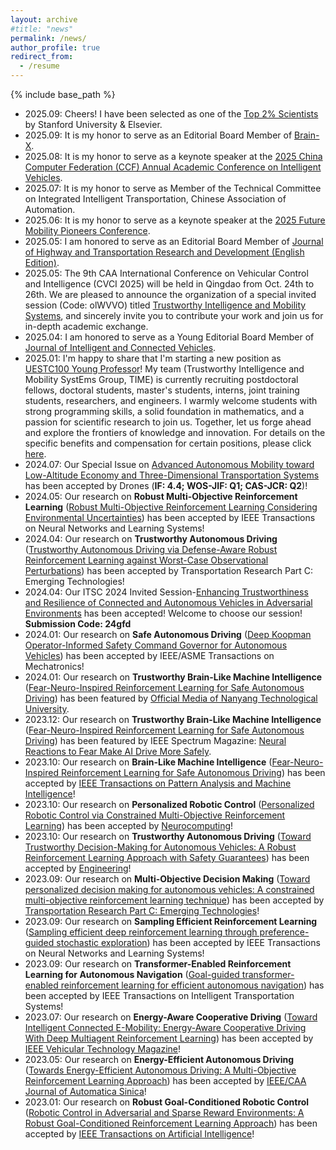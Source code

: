 ```yaml
---
layout: archive
#title: "news"
permalink: /news/
author_profile: true
redirect_from:
  - /resume
---
```


{% include base_path %}
* 2025.09: Cheers! I have been selected as one of the [Top 2% Scientists](http://www.topscinet.com/scientist_profile/He,%20Xiangkun/2017/?stype=single_year) by Stanford University & Elsevier.
* 2025.09: It is my honor to serve as an Editorial Board Member of [Brain-X](https://www.brain-x.science/).
* 2025.08: It is my honor to serve as a keynote speaker at the [2025 China Computer Federation (CCF) Annual Academic Conference on Intelligent Vehicles](https://mp.weixin.qq.com/s/bL-Ldww2ScvE7ogV76YIxA).
* 2025.07: It is my honor to serve as Member of the Technical Committee on Integrated Intelligent Transportation, Chinese Association of Automation.
* 2025.06: It is my honor to serve as a keynote speaker at the [2025 Future Mobility Pioneers Conference](https://mp.weixin.qq.com/s/aQDwolbs6kM3NOwC6iW7Xw).
* 2025.05: I am honored to serve as an Editorial Board Member of [Journal of Highway and Transportation Research and Development (English Edition)](https://www.sciopen.com/journal/join_journal/editorial_board?id=1810149294156099586&issn=2095-6215).
* 2025.05: The 9th CAA International Conference on Vehicular Control and Intelligence (CVCI 2025) will be held in Qingdao from Oct. 24th to 26th. We are pleased to announce the organization of a special invited session (Code: olWVVO) titled [Trustworthy Intelligence and Mobility Systems](https://www.researchgate.net/publication/391597327_CVCI_2025_Special_Session-Trustworthy_Intelligence_and_Mobility_Systems), and sincerely invite you to contribute your work and join us for in-depth academic exchange.
* 2025.04: I am honored to serve as a Young Editorial Board Member of [Journal of Intelligent and Connected Vehicles](https://www.sciopen.com/journal/2399-9802).
* 2025.01: I'm happy to share that I'm starting a new position as [UESTC100 Young Professor](https://faculty.uestc.edu.cn/hexiangkun/zh_CN/index.htm)! My team (Trustworthy Intelligence and Mobility SystEms Group, TIME) is currently recruiting postdoctoral fellows, doctoral students, master's students, interns, joint training students, researchers, and engineers. I warmly welcome students with strong programming skills, a solid foundation in mathematics, and a passion for scientific research to join us. 
Together, let us forge ahead and explore the frontiers of knowledge and innovation.
For details on the specific benefits and compensation for certain positions, please click [here](https://mp.weixin.qq.com/s/G8_A5b6akCe2XQDsh8zUnQ).
* 2024.07: Our Special Issue on [Advanced Autonomous Mobility toward Low-Altitude Economy and Three-Dimensional Transportation Systems](https://www.mdpi.com/journal/drones/special_issues/4AXW065XBE) has been accepted by Drones (**IF: 4.4; WOS-JIF: Q1; CAS-JCR: Q2**)!
* 2024.05: Our research on **Robust Multi-Objective Reinforcement Learning** ([Robust Multi-Objective Reinforcement Learning Considering Environmental Uncertainties](https://drive.google.com/file/d/1oKSJOxoTw0B6uo9okSwZewBgYfhj2s8e/view?usp=sharing)) has been accepted by IEEE Transactions on Neural Networks and Learning Systems!
* 2024.04: Our research on **Trustworthy Autonomous Driving** ([Trustworthy Autonomous Driving via Defense-Aware Robust Reinforcement Learning against Worst-Case Observational Perturbations](https://authors.elsevier.com/c/1j15Y,M0mRV9Nw)) has been accepted by Transportation Research Part C: Emerging Technologies!
* 2024.04: Our ITSC 2024 Invited Session-[Enhancing Trustworthiness and Resilience of Connected and Autonomous Vehicles in Adversarial Environments](https://www.researchgate.net/publication/379756126_Enhancing_Trustworthiness_and_Resilience_of_Connected_and_Autonomous_Vehicles_in_Adversarial_Environments) has been accepted! Welcome to choose our session! **Submission Code: 24gfd**
* 2024.01: Our research on **Safe Autonomous Driving** ([Deep Koopman Operator-Informed Safety Command Governor for Autonomous Vehicles](https://www.researchgate.net/profile/Xiangkun-He-2/publication/377514376_Deep_Koopman_Operator-Informed_Safety_Command_Governor_for_Autonomous_Vehicles/links/65b3b0b91e1ec12eff4f7f63/Deep-Koopman-Operator-Informed-Safety-Command-Governor-for-Autonomous-Vehicles.pdf)) has been accepted by IEEE/ASME Transactions on Mechatronics!
* 2024.01: Our research on **Trustworthy Brain-Like Machine Intelligence** ([Fear-Neuro-Inspired Reinforcement Learning for Safe Autonomous Driving](https://www.researchgate.net/publication/374522737_Fear-Neuro-Inspired_Reinforcement_Learning_for_Safe_Autonomous_Driving)) has been featured by [Official Media of Nanyang Technological University](https://www.linkedin.com/posts/ntusg_fears-neural-hallmarks-make-ai-drive-more-activity-7157587630040260608-pGzX/).
* 2023.12: Our research on **Trustworthy Brain-Like Machine Intelligence** ([Fear-Neuro-Inspired Reinforcement Learning for Safe Autonomous Driving](https://www.researchgate.net/publication/374522737_Fear-Neuro-Inspired_Reinforcement_Learning_for_Safe_Autonomous_Driving)) has been featured by IEEE Spectrum Magazine: [Neural Reactions to Fear Make AI Drive More Safely](https://spectrum.ieee.org/autonomous-vehicle-safety-defensive-driving).
* 2023.10: Our research on **Brain-Like Machine Intelligence** ([Fear-Neuro-Inspired Reinforcement Learning for Safe Autonomous Driving](https://www.researchgate.net/publication/374522737_Fear-Neuro-Inspired_Reinforcement_Learning_for_Safe_Autonomous_Driving)) has been accepted by [IEEE Transactions on Pattern Analysis and Machine Intelligence](https://ieeexplore.ieee.org/document/10273631)!
* 2023.10: Our research on **Personalized Robotic Control** ([Personalized Robotic Control via Constrained Multi-Objective Reinforcement Learning](https://www.researchgate.net/publication/375254025_Personalized_robotic_control_via_constrained_multi-objective_reinforcement_learning)) has been accepted by [Neurocomputing](https://www.sciencedirect.com/journal/neurocomputing)!
* 2023.10: Our research on **Trustworthy Autonomous Driving** ([Toward Trustworthy Decision-Making for Autonomous Vehicles: A Robust Reinforcement Learning Approach with Safety Guarantees](https://www.researchgate.net/publication/375974081_Toward_Trustworthy_Decision-Making_for_Autonomous_Vehicles_A_Robust_Reinforcement_Learning_Approach_with_Safety_Guarantees)) has been accepted by [Engineering](https://www.sciencedirect.com/journal/engineering)!
* 2023.09: Our research on **Multi-Objective Decision Making**  ([Toward personalized decision making for autonomous vehicles: A constrained multi-objective reinforcement learning technique](https://www.researchgate.net/publication/374338188_Toward_Personalized_Decision_Making_for_Autonomous_Vehicles_A_Constrained_Multi-Objective_Reinforcement_Learning_Technique)) has been accepted by [Transportation
Research Part C: Emerging Technologies](https://www.sciencedirect.com/science/article/abs/pii/S0968090X2300342X)!
* 2023.09: Our research on **Sampling Efficient Reinforcement Learning** ([Sampling efficient deep reinforcement learning through preference-guided stochastic
exploration](https://arxiv.org/pdf/2206.09627)) has been accepted by IEEE Transactions on Neural Networks and Learning Systems!
* 2023.09: Our research on **Transformer-Enabled Reinforcement Learning for Autonomous Navigation** ([Goal-guided transformer-enabled reinforcement learning for efficient autonomous navigation](https://arxiv.org/pdf/2301.00362)) has been accepted by IEEE Transactions on Intelligent Transportation Systems!
* 2023.07: Our research on **Energy-Aware Cooperative Driving** ([Toward Intelligent Connected E-Mobility: Energy-Aware Cooperative Driving With Deep Multiagent Reinforcement Learning](https://www.researchgate.net/publication/372589389_Toward_Intelligent_Connected_E-Mobility_Energy-Aware_Cooperative_Driving_With_Deep_Multiagent_Reinforcement_Learning)) has been accepted by [IEEE Vehicular Technology Magazine](https://ieeexplore.ieee.org/xpl/RecentIssue.jsp?punumber=10209)!
* 2023.05: Our research on **Energy-Efficient Autonomous Driving** ([Towards Energy-Efficient Autonomous Driving: A Multi-Objective Reinforcement Learning Approach](https://ieeexplore.ieee.org/stamp/stamp.jsp?arnumber=10113610)) has been accepted by [IEEE/CAA Journal of Automatica Sinica](https://ieeexplore.ieee.org/xpl/RecentIssue.jsp?punumber=6570654)!
* 2023.01: Our research on **Robust Goal-Conditioned Robotic Control** ([Robotic Control in Adversarial and Sparse Reward Environments: A Robust Goal-Conditioned Reinforcement Learning Approach](https://www.researchgate.net/publication/367217691_Robotic_Control_in_Adversarial_and_Sparse_Reward_Environments_A_Robust_Goal-Conditioned_Reinforcement_Learning_Approach)) has been accepted by [IEEE Transactions on Artificial Intelligence](https://cis.ieee.org/publications/ieee-transactions-on-artificial-intelligence)!


  


